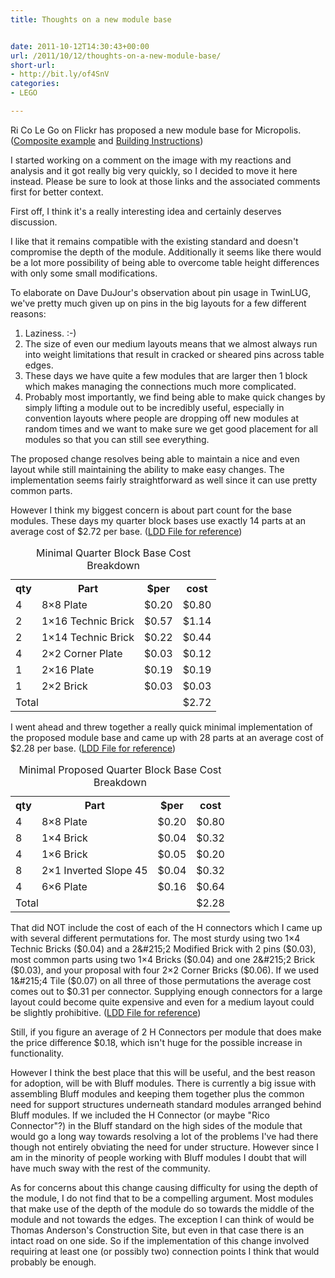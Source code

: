 ```yaml
---
title: Thoughts on a new module base


date: 2011-10-12T14:30:43+00:00
url: /2011/10/12/thoughts-on-a-new-module-base/
short-url:
- http://bit.ly/of4SnV
categories:
- LEGO

---
```

Ri Co Le Go on Flickr has proposed a new module base for Micropolis. (<a href="http://www.flickr.com/photos/ricolego/6232026762" target="_blank">Composite example</a> and <a href="http://www.flickr.com/photos/ricolego/6231507513" target="_blank">Building Instructions</a>)



I started working on a comment on the image with my reactions and analysis and it got really big very quickly, so I decided to move it here instead. Please be sure to look at those links and the associated comments first for better context.



First off, I think it's a really interesting idea and certainly deserves discussion.



I like that it remains compatible with the existing standard and doesn't compromise the depth of the module. Additionally it seems like there would be a lot more possibility of being able to overcome table height differences with only some small modifications.



To elaborate on Dave DuJour's observation about pin usage in TwinLUG, we've pretty much given up on pins in the big layouts for a few different reasons:


<ol>
<li>
Laziness. :-)
</li>
<li>
The size of even our medium layouts means that we almost always run into weight limitations that result in cracked or sheared pins across table edges.
</li>
<li>
These days we have quite a few modules that are larger then 1 block which makes managing the connections much more complicated.
</li>
<li>
Probably most importantly, we find being able to make quick changes by simply lifting a module out to be incredibly useful, especially in convention layouts where people are dropping off new modules at random times and we want to make sure we get good placement for all modules so that you can still see everything.
</li>
</ol>


The proposed change resolves being able to maintain a nice and even layout while still maintaining the ability to make easy changes. The implementation seems fairly straightforward as well since it can use pretty common parts.



However I think my biggest concern is about part count for the base modules. These days my quarter block bases use exactly 14 parts at an average cost of $2.72 per base. (<a href="http://www.cavort.org/wp-content/uploads/2011/10/Micropolis_Module_Base_(Minimal).lxf">LDD File for reference</a>)


<table>
<caption>Minimal Quarter Block Base Cost Breakdown</caption> 

<tr>
<th>
qty
</th>

<th>
Part
</th>

<th>
$per
</th>

<th>
cost
</th>
</tr>

<tr>
<td>
4
</td>

<td>
8&#215;8 Plate
</td>

<td>
$0.20
</td>

<td>
$0.80
</td>
</tr>

<tr>
<td>
2
</td>

<td>
1&#215;16 Technic Brick
</td>

<td>
$0.57
</td>

<td>
$1.14
</td>
</tr>

<tr>
<td>
2
</td>

<td>
1&#215;14 Technic Brick
</td>

<td>
$0.22
</td>

<td>
$0.44
</td>
</tr>

<tr>
<td>
4
</td>

<td>
2&#215;2 Corner Plate
</td>

<td>
$0.03
</td>

<td>
$0.12
</td>
</tr>

<tr>
<td>
1
</td>

<td>
2&#215;16 Plate
</td>

<td>
$0.19
</td>

<td>
$0.19
</td>
</tr>

<tr>
<td>
1
</td>

<td>
2&#215;2 Brick
</td>

<td>
$0.03
</td>

<td>
$0.03
</td>
</tr>

<tr>
<td colspan=3>Total</td> 

<td>
$2.72
</td>
</tr>
</table>


I went ahead and threw together a really quick minimal implementation of the proposed module base and came up with 28 parts at an average cost of $2.28 per base. (<a href="http://www.cavort.org/wp-content/uploads/2011/10/Micropolis_Rico_Base_(Minimal).lxf">LDD File for reference</a>)


<table>
<caption>Minimal Proposed Quarter Block Base Cost Breakdown</caption> 

<tr>
<th>
qty
</th>

<th>
Part
</th>

<th>
$per
</th>

<th>
cost
</th>
</tr>

<tr>
<td>
4
</td>

<td>
8&#215;8 Plate
</td>

<td>
$0.20
</td>

<td>
$0.80
</td>
</tr>

<tr>
<td>
8
</td>

<td>
1&#215;4 Brick
</td>

<td>
$0.04
</td>

<td>
$0.32
</td>
</tr>

<tr>
<td>
4
</td>

<td>
1&#215;6 Brick
</td>

<td>
$0.05
</td>

<td>
$0.20
</td>
</tr>

<tr>
<td>
8
</td>

<td>
2&#215;1 Inverted Slope 45
</td>

<td>
$0.04
</td>

<td>
$0.32
</td>
</tr>

<tr>
<td>
4
</td>

<td>
6&#215;6 Plate
</td>

<td>
$0.16
</td>

<td>
$0.64
</td>
</tr>

<tr>
<td colspan=3>Total</td> 

<td>
$2.28
</td>
</tr>
</table>


That did NOT include the cost of each of the H connectors which I came up with several different permutations for. The most sturdy using two 1&#215;4 Technic Bricks ($0.04) and a 2&#215;2 Modified Brick with 2 pins ($0.03), most common parts using two 1&#215;4 Bricks ($0.04) and one 2&#215;2 Brick ($0.03), and your proposal with four 2&#215;2 Corner Bricks ($0.06). If we used 1&#215;4 Tile ($0.07) on all three of those permutations the average cost comes out to $0.31 per connector. Supplying enough connectors for a large layout could become quite expensive and even for a medium layout could be slightly prohibitive. (<a href="http://www.cavort.org/wp-content/uploads/2011/10/Micropolis_Rico_Connector.lxf">LDD File for reference</a>)



Still, if you figure an average of 2 H Connectors per module that does make the price difference $0.18, which isn't huge for the possible increase in functionality.



However I think the best place that this will be useful, and the best reason for adoption, will be with Bluff modules. There is currently a big issue with assembling Bluff modules and keeping them together plus the common need for support structures underneath standard modules arranged behind Bluff modules. If we included the H Connector (or maybe "Rico Connector"?) in the Bluff standard on the high sides of the module that would go a long way towards resolving a lot of the problems I've had there though not entirely obviating the need for under structure. However since I am in the minority of people working with Bluff modules I doubt that will have much sway with the rest of the community.



As for concerns about this change causing difficulty for using the depth of the module, I do not find that to be a compelling argument. Most modules that make use of the depth of the module do so towards the middle of the module and not towards the edges. The exception I can think of would be Thomas Anderson's Construction Site, but even in that case there is an intact road on one side. So if the implementation of this change involved requiring at least one (or possibly two) connection points I think that would probably be enough.